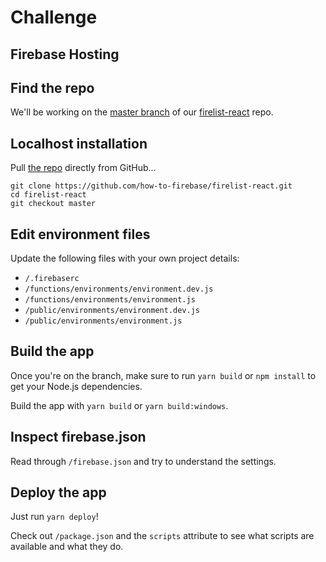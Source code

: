 # Challenge

## Firebase Hosting

## Find the repo

We'll be working on the [master branch](https://github.com/how-to-firebase/firelist-react) of our [firelist-react](https://github.com/how-to-firebase/firelist-react) repo.

## Localhost installation

Pull [the repo](https://github.com/how-to-firebase/firelist-react) directly from GitHub...

```text
git clone https://github.com/how-to-firebase/firelist-react.git
cd firelist-react
git checkout master
```

## Edit environment files

Update the following files with your own project details:

* `/.firebaserc`
* `/functions/environments/environment.dev.js`
* `/functions/environments/environment.js`
* `/public/environments/environment.dev.js`
* `/public/environments/environment.js`

## Build the app

Once you're on the branch, make sure to run `yarn build` or `npm install` to get your Node.js dependencies.

Build the app with `yarn build` or `yarn build:windows`.

## Inspect firebase.json

Read through `/firebase.json` and try to understand the settings.

## Deploy the app

Just run `yarn deploy`!

Check out `/package.json` and the `scripts` attribute to see what scripts are available and what they do.


